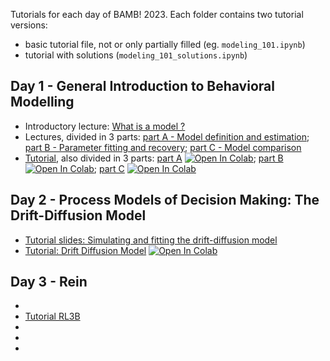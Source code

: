 Tutorials for each day of BAMB! 2023. Each folder contains two tutorial versions:
- basic tutorial file, not or only partially filled (eg. `modeling_101.ipynb`)
- tutorial with solutions (`modeling_101_solutions.ipynb`)

## Day 1 - General Introduction to Behavioral Modelling
- Introductory lecture: [What is a model ?](slides_lectures/BAMB_whatisamodel.pdf)
- Lectures, divided in 3 parts: [part A - Model definition and estimation](slides_lectures/BAMB!%202023%20Lecture%201A%20-%20Model%20definition%20and%20estimation.pdf); [part B - Parameter fitting and recovery](slides_lectures/BAMB!%202023%20Lecture%201B%20-%20Parameter%20fitting%20and%20recovery.pdf); [part C - Model comparison](slides_lectures/BAMB2023_1C_Rouault_modelComparison.pdf)
- [Tutorial](1-modeling_101), also divided in 3 parts: [part A](1-modeling_101/tutorial_1A.ipynb) [![Open In Colab](https://colab.research.google.com/assets/colab-badge.svg)](https://colab.research.google.com/github/bambschool/BAMB2023/blob/main/1-modeling_101/tutorial_1A.ipynb); [part B](1-modeling_101/tutorial_1B.ipynb) [![Open In Colab](https://colab.research.google.com/assets/colab-badge.svg)](https://colab.research.google.com/github/bambschool/BAMB2023/blob/main/1-modeling_101/tutorial_1B.ipynb); [part C](1-modeling_101/tutorial_1C.ipynb) [![Open In Colab](https://colab.research.google.com/assets/colab-badge.svg)](https://colab.research.google.com/github/bambschool/BAMB2023/blob/main/1-modeling_101/tutorial_1C.ipynb)

## Day 2 - Process Models of Decision Making: The Drift-Diffusion Model
- [Tutorial slides: Simulating and fitting the drift-diffusion model](https://github.com/bambschool/BAMB2023/blob/main/2-drift_diffusion_models/BAMB_ddm_tutorial.pdf)
- [Tutorial: Drift Diffusion Model](2-drift_diffusion_models) [![Open In Colab](https://colab.research.google.com/assets/colab-badge.svg)](https://colab.research.google.com/github/bambschool/BAMB2023/blob/main/2-drift_diffusion_models/bamb_tutorial2_ddm.ipynb)


## Day 3 - Rein
- 
- [Tutorial RL3B](https://colab.research.google.com/github/bambschool/BAMB2023/blob/main/3-reinforcement_learning/tutorial_3B_RL-instructions.ipynb)
-
-
-
